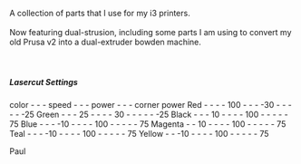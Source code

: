 A collection of parts that I use for my i3 printers.
<br><br>
Now featuring dual-strusion, including some parts I am using to convert my old Prusa v2 into a dual-extruder bowden machine.
<br><br><br>
<h5>Lasercut Settings</h5>
color - - - speed - - - power - - - corner power
Red - - - - 100 - - - -30 - - - - - -25
Green - - - 25 - - - - 30 - - - - - -25
Black - - - 10 - - - - 100 - - - - - 75
Blue - - - -10 - - - - 100 - - - - - 75
Magenta - - 10 - - - - 100 - - - - - 75
Teal - - - -10 - - - - 100 - - - - - 75
Yellow - - -10 - - - - 100 - - - - - 75

Paul
